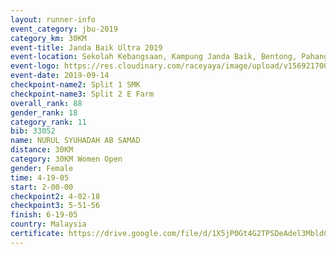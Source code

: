 ```yaml
---
layout: runner-info 
event_category: jbu-2019 
category_km: 30KM 
event-title: Janda Baik Ultra 2019  
event-location: Sekolah Kebangsaan, Kampung Janda Baik, Bentong, Pahang, Malaysia 
event-logo: https://res.cloudinary.com/raceyaya/image/upload/v1569217009/logo/janda-baik_vch1pc.jpg 
event-date: 2019-09-14 
checkpoint-name2: Split 1 SMK 
checkpoint-name3: Split 2 E Farm 
overall_rank: 88
gender_rank: 18
category_rank: 11
bib: 33052
name: NURUL SYUHADAH AB SAMAD
distance: 30KM
category: 30KM Women Open
gender: Female
time: 4-19-05
start: 2-00-00
checkpoint2: 4-02-18
checkpoint3: 5-51-56
finish: 6-19-05
country: Malaysia
certificate: https://drive.google.com/file/d/1X5jP0Gt4G2TPSDeAdel3MbldCp6GOFyo/view?usp=sharing
---
```

